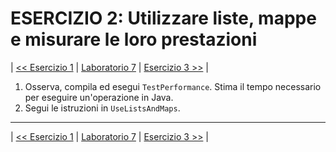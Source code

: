 # ESERCIZIO 2: Utilizzare liste, mappe e misurare le loro prestazioni

| [<< Esercizio 1](../61-git-remotes-merge-conflict/README.md) | [Laboratorio 7](../README.md) | [Esercizio 3 >>](../63-exceptions/README.md) |

1. Osserva, compila ed esegui `TestPerformance`. Stima il tempo necessario per eseguire un'operazione in Java.
2. Segui le istruzioni in `UseListsAndMaps`.

---

| [<< Esercizio 1](../61-git-remotes-merge-conflict/README.md) | [Laboratorio 7](../README.md) | [Esercizio 3 >>](../63-exceptions/README.md) |
